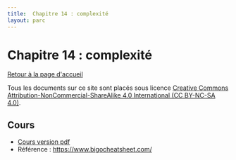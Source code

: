 ```yaml
---
title:  Chapitre 14 : complexité
layout: parc
---
```




# Chapitre 14 : complexité

[Retour à la page d'accueil](https://parc-nsi.github.io/premiere-nsi/index.html)

Tous les documents sur ce site sont   placés sous licence [Creative Commons Attribution-NonCommercial-ShareAlike 4.0 International (CC BY-NC-SA 4.0)](https://creativecommons.org/licenses/by-nc-sa/4.0/).




## Cours 

* [Cours version pdf](chapitre14/Cours_13_Complexite.pdf)
* Référence : <https://www.bigocheatsheet.com/>